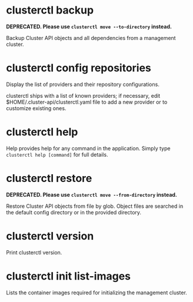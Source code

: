 # clusterctl backup

**DEPRECATED. Please use `clusterctl move --to-directory` instead.**

Backup Cluster API objects and all dependencies from a management cluster.

# clusterctl config repositories

Display the list of providers and their repository configurations.

clusterctl ships with a list of known providers; if necessary, edit
$HOME/.cluster-api/clusterctl.yaml file to add a new provider or to customize existing ones.

# clusterctl help

Help provides help for any command in the application.
Simply type `clusterctl help [command]` for full details.

# clusterctl restore

**DEPRECATED. Please use `clusterctl move --from-directory` instead.**

Restore Cluster API objects from file by glob. Object files are searched in the default config directory
or in the provided directory.

# clusterctl version

Print clusterctl version.

# clusterctl init list-images

Lists the container images required for initializing the management cluster.